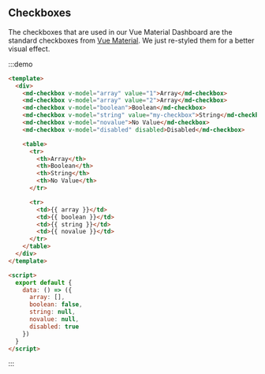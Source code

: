 ## Checkboxes

The checkboxes that are used in our Vue Material Dashboard are the standard checkboxes from [Vue Material](https://vuematerial.io/components/checkbox). We just re-styled them for a better visual effect.  

<script>
module.exports = {
  data: () => ({
    array: [],
    boolean: false,
    string: null,
    novalue: null,
    disabled: true
  })
}
</script>

:::demo
```html
<template>
  <div>
    <md-checkbox v-model="array" value="1">Array</md-checkbox>
    <md-checkbox v-model="array" value="2">Array</md-checkbox>
    <md-checkbox v-model="boolean">Boolean</md-checkbox>
    <md-checkbox v-model="string" value="my-checkbox">String</md-checkbox>
    <md-checkbox v-model="novalue">No Value</md-checkbox>
    <md-checkbox v-model="disabled" disabled>Disabled</md-checkbox>

    <table>
      <tr>
        <th>Array</th>
        <th>Boolean</th>
        <th>String</th>
        <th>No Value</th>
      </tr>

      <tr>
        <td>{{ array }}</td>
        <td>{{ boolean }}</td>
        <td>{{ string }}</td>
        <td>{{ novalue }}</td>
      </tr>
    </table>
  </div>
</template>

<script>
  export default {
    data: () => ({
      array: [],
      boolean: false,
      string: null,
      novalue: null,
      disabled: true
    })
  }
</script>
```
:::

